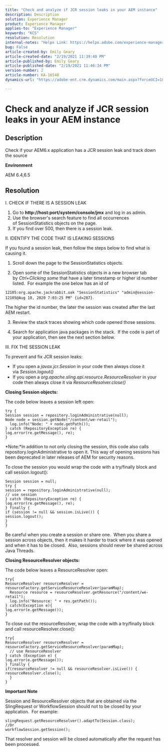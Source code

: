 ```yaml
---
title: "Check and analyze if JCR session leaks in your AEM instance"
description: Description
solution: Experience Manager
product: Experience Manager
applies-to: "Experience Manager"
keywords: "KCS"
resolution: Resolution
internal-notes: "Helpx Link: https://helpx.adobe.com/experience-manager/kb/check-and-analyze-if-JCR-session-leaks-in-your-AEM-instance.html"
bug: False
article-created-by: Emily Geary
article-created-date: "2/19/2021 11:39:40 PM"
article-published-by: Emily Geary
article-published-date: "2/19/2021 11:46:34 PM"
version-number: 2
article-number: KA-16548
dynamics-url: "https://adobe-ent.crm.dynamics.com/main.aspx?forceUCI=1&pagetype=entityrecord&etn=knowledgearticle&id=53564aba-0b73-eb11-a812-00224809aac7"

---
```

# Check and analyze if JCR session leaks in your AEM instance

## Description


Check if your AEM6.x application has a JCR session leak and track down the source



<b>Environment</b>

AEM 6.4,6.5


## Resolution


I. CHECK IF THERE IS A SESSION LEAK

1. Go to <b>http://host:port/system/console/jmx</b> and log in as admin.
2. Use the browser's search feature to find all occurrences of SessionStatistics objects on the page.
3. If you find over 500, then there is a session leak.




II. IDENTIFY THE CODE THAT IS LEAKING SESSIONS

If you found a session leak, then follow the steps below to find what is causing it.

1. Scroll down the page to the SessionStatistics objects.

2. Open some of the SessionStatistics objects in a new browser tab by *Ctrl+Clicking some* that have a later timestamp or higher id number listed.  For example the one below has an id of

`12105:org.apache.jackrabbit.oak "SessionStatistics" "admin@session-12105@Aug 10, 2020 7:03:25 PM" {id=287}`.

The higher the id number, the later the session was created after the last AEM restart.

3. Review the stack traces showing which code opened those sessions.

4. Search for application java packages in the stack.  If the code is part of your application, then see the next section below.



III. FIX THE SESSION LEAK

To prevent and fix JCR session leaks:

- If you open a *javax.jcr.Session* in your code then always close it via *Session.logout()*
- If you open a *org.apache.sling.api.resource.ResourceResolver* in your code then always close it via *ResourceResolver.close()*


<b>Closing Session objects:</b>

The code below leaves a session left open:




```
try {
Session session = repository.loginAdministrative(null);
Node node = session.getNode("/content/we-retail");
  log.info("Node: " + node.getPath());
} catch (RepositoryException re) {
log.error(re.getMessage(), re);
}
```




*Note:*In addition to not only closing the session, this code also calls repository.loginAdministrative to open it. This way of opening sessions has been deprecated in later releases of AEM for security reasons.



To close the session you would wrap the code with a try/finally block and call session.logout():




```
Session session = null;
try {
session = repository.loginAdministrative(null);
// use session
} catch (RepositoryException re) {
log.error(re.getMessage(), re);
} finally {
if (session != null && session.isLive()) {
session.logout();
}
}
```


Be careful when you create a session or share one.  When you share a session across objects, then it makes it harder to track where it was opened and when it has to be closed.  Also, sessions should never be shared across Java Threads.

<b>Closing ResourceResolver objects:</b>

The code below leaves a ResourceResolver open:




```
try{
ResourceResolver resourceResolver = resourceFactory.getServiceResourceResolver(paramMap);
  Resource resource = resourceResolver.getResource("/content/we-retail");
  log.info("Resource: " + res.getPath());
} catch(Exception e){
log.error(e.getMessage());
}
```




To close out the resourceResolver, wrap the code with a try/finally block and call resourceResolver.close():




```
try{
ResourceResolver resourceResolver = resourceFactory.getServiceResourceResolver(paramMap);
  // use ResourceResolver
} catch (Exception e) {
log.error(e.getMessage());
} finally {
if(resourceResolver != null && resourceResolver.isLive()) {
resourceResolver.close();
  }
}
```


<b>Important Note</b>

Session and ResourceResolver objects that are obtained via the SlingRequest or WorkflowSession should not to be closed by your application.  For example:




```
slingRequest.getResourceResolver().adaptTo(Session.class);
//Or
workflowSession.getSession();
```


That resolver and session will be closed automatically after the request has been processed.
